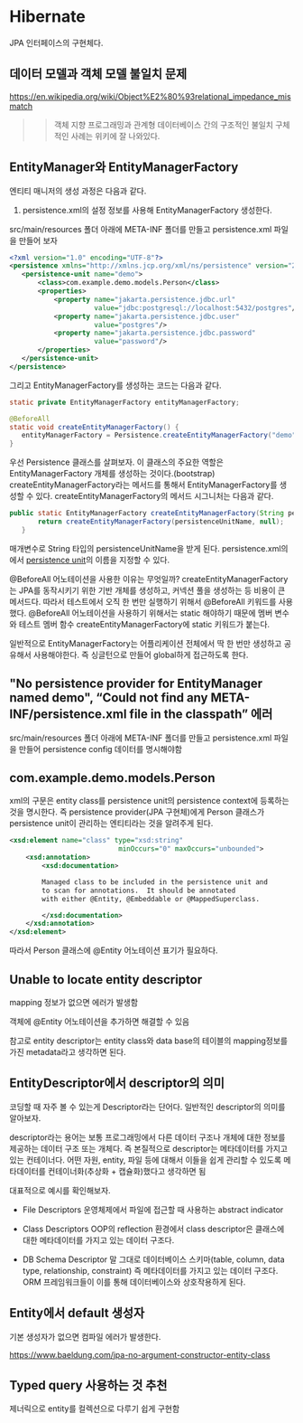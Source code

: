 # Hibernate

JPA 인터페이스의 구현체다.

## 데이터 모델과 객체 모델 불일치 문제

https://en.wikipedia.org/wiki/Object%E2%80%93relational_impedance_mismatch

>> 객체 지향 프로그래밍과 관계형 데이터베이스 간의 구조적인 불일치 구체적인 사례는 위키에 잘 나와있다.

## EntityManager와 EntityManagerFactory

엔티티 매니저의 생성 과정은 다음과 같다.

1. persistence.xml의 설정 정보를 사용해 EntityManagerFactory 생성한다.

 src/main/resources 폴더 아래에 META-INF 폴더를 만들고 persistence.xml 파일을 만들어 보자

 ```XML
<?xml version="1.0" encoding="UTF-8"?>
<persistence xmlns="http://xmlns.jcp.org/xml/ns/persistence" version="2.1">
    <persistence-unit name="demo">
        <class>com.example.demo.models.Person</class>
        <properties>
            <property name="jakarta.persistence.jdbc.url"
                      value="jdbc:postgresql://localhost:5432/postgres"/>
            <property name="jakarta.persistence.jdbc.user"
                      value="postgres"/>
            <property name="jakarta.persistence.jdbc.password"
                      value="password"/>
        </properties>
    </persistence-unit>
</persistence>
 ```

 그리고 EntityManagerFactory를 생성하는 코드는 다음과 같다.

 ```java
 static private EntityManagerFactory entityManagerFactory;

@BeforeAll
static void createEntityManagerFactory() {
    entityManagerFactory = Persistence.createEntityManagerFactory("demo");
}
 ```

 우선 Persistence 클래스를 살펴보자. 이 클래스의 주요한 역할은 EntityManagerFactory 개체를 생성하는 것이다.(bootstrap) createEntityManagerFactory라는 메서드를 통해서 EntityManagerFactory를 생성할 수 있다. createEntityManagerFactory의 메서드 시그니처는 다음과 같다.

 ```java
 public static EntityManagerFactory createEntityManagerFactory(String persistenceUnitName) {
        return createEntityManagerFactory(persistenceUnitName, null);
    }
 ```

 매개변수로 String 타입의 persistenceUnitName을 받게 된다. persistence.xml의 <persistence-unit name="demo">에서 [persistence unit](https://docs.oracle.com/middleware/1221/toplink/concepts/app_dev.htm#OTLCG94272)의 이름을 지정할 수 있다.

 @BeforeAll 어노테이션을 사용한 이유는 무엇일까? createEntityManagerFactory는 JPA를 동작시키기 위한 기반 개체를 생성하고, 커넥션 풀을 생성하는 등 비용이 큰 메서드다. 따라서 테스트에서 오직 한 번만 실행하기 위해서 @BeforeAll 키워드를 사용했다. @BeforeAll 어노테이션을 사용하기 위해서는 static 해야하기 때문에 멤버 변수와 테스트 멤버 함수 createEntityManagerFactory에 static 키워드가 붙는다.

 일반적으로 EntityManagerFactory는 어플리케이션 전체에서 딱 한 번만 생성하고 공유해서 사용해야한다. 즉 싱글턴으로 만들어 global하게 접근하도록 한다.

## "No persistence provider for EntityManager named demo", “Could not find any META-INF/persistence.xml file in the classpath” 에러

src/main/resources 폴더 아래에 META-INF 폴더를 만들고 persistence.xml 파일을 만들어 persistence config 데이터를 명시해야함

## <class>com.example.demo.models.Person</class>

xml의 <class>구문은 entity class를 persistence unit의 persistence context에 등록하는 것을 명시한다. 즉 persistence provider(JPA 구현체)에게 Person 클래스가 persistence unit이 관리하는 엔티티라는 것을 알려주게 된다.

```xml
<xsd:element name="class" type="xsd:string" 
                           minOccurs="0" maxOccurs="unbounded">
	<xsd:annotation>
		<xsd:documentation>

		Managed class to be included in the persistence unit and
		to scan for annotations.  It should be annotated 
		with either @Entity, @Embeddable or @MappedSuperclass.

		</xsd:documentation>
	</xsd:annotation>
</xsd:element>
```

따라서 Person 클래스에 @Entity 어노테이션 표기가 필요하다.

## Unable to locate entity descriptor

mapping 정보가 없으면 에러가 발생함

객체에 @Entity 어노테이션을 추가하면 해결할 수 있음

참고로 entity descriptor는 entity class와 data base의 테이블의 mapping정보를 가진 metadata라고 생각하면 된다.

## EntityDescriptor에서 descriptor의 의미

코딩할 때 자주 볼 수 있는게 Descriptor라는 단어다. 일반적인 descriptor의 의미를 알아보자.

descriptor라는 용어는 보통 프로그래밍에서 다른 데이터 구조나 개체에 대한 정보를 제공하는 데이터 구조 또는 개체다. 즉 본질적으로 descriptor는 메타데이터를 가지고 있는 컨테이너다. 어떤 자원, entity, 파일 등에 대해서 이들을 쉽게 관리할 수 있도록 메타데이터를 컨테이너화(추상화 + 캡슐화)했다고 생각하면 됨

대표적으로 예시를 확인해보자.

- File Descriptors
운영체제에서 파일에 접근할 때 사용하는 abstract indicator

- Class Descriptors
OOP의 reflection 환경에서 class descriptor은 클래스에 대한 메타데이터를 가지고 있는 데이터 구조다.

- DB Schema Descriptor
말 그대로 데이터베이스 스키마(table, column, data type, relationship, constraint) 즉 메타데이터를 가지고 있는 데이터 구조다. ORM 프레임워크들이 이를 통해 데이터베이스와 상호작용하게 된다.

## Entity에서 default 생성자

기본 생성자가 없으면 컴파일 에러가 발생한다.

https://www.baeldung.com/jpa-no-argument-constructor-entity-class

## Typed query 사용하는 것 추천

제너릭으로 entity를 컬렉션으로 다루기 쉽게 구현함